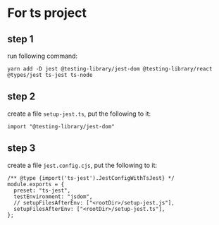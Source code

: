 # For ts project

## step 1
run following command: 

``` yarn add -D jest @testing-library/jest-dom @testing-library/react @types/jest ts-jest ts-node ```

## step 2
create a file `setup-jest.ts`, put the following to it:

``` import "@testing-library/jest-dom" ```

## step 3
create a file `jest.config.cjs`, put the following to it:

```
/** @type {import('ts-jest').JestConfigWithTsJest} */
module.exports = {
  preset: "ts-jest",
  testEnvironment: "jsdom",
  // setupFilesAfterEnv: ["<rootDir>/setup-jest.js"],
  setupFilesAfterEnv: ["<rootDir>/setup-jest.ts"],
};
```
